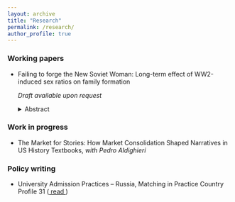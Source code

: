 ```yaml
---
layout: archive
title: "Research"
permalink: /research/
author_profile: true
---
```


### Working papers

 * Failing to forge the New Soviet Woman: Long-term effect of WW2-induced sex ratios on family formation
   
   *Draft available upon request*
   <details>
   <summary>Abstract</summary>
   <br>
   <blockquote style="text-align: justify;">
     Does male scarcity empower women, or, conversely, push them to become more dependent and conform to traditional gender roles? Drawing on the episode of extreme male scarcity caused by 27 million Soviet casualties during WWII, I find that male scarcity decreases women's bargaining power in the marriage market, leading to a long-term rise in conservative gender attitudes and willingness to create a family. Based on exogenous local within-region variation in the military deaths, I identify a causal effect of a 10 percentage-point increase in female share leading to a 3.3 percentage-point increase in the share of married females today. Using survey data, I document that in historically more male-scarce localities modern-day respondents are 11 percentage points more likely to find marriage important and 20 to 40 percentage points more likely to believe in conservative gender roles in the family. To reconcile these results with the literature, I show that the effect of sex ratio skewness is more pronounced in districts where females were already a part of the labor force before the war. Overall, I show how male scarcity, when female labor force participation is high to start with, leads to more conservative and family-oriented societal norms.
   </blockquote>
   </details>

### Work in progress 

 * The Market for Stories: How Market Consolidation Shaped Narratives in US History Textbooks, *with Pedro Aldighieri*

  

### Policy writing

 * University Admission Practices – Russia, Matching in Practice Country Profile 31 (<a href="https://www.matching-in-practice.eu/university-admission-practices-russia/"> read </a>)

   <!-- Google tag (gtag.js) -->
<script async src="https://www.googletagmanager.com/gtag/js?id=G-MCK3K2357M"></script>
<script>
  window.dataLayer = window.dataLayer || [];
  function gtag(){dataLayer.push(arguments);}
  gtag('js', new Date());

  gtag('config', 'G-MCK3K2357M');
</script>
